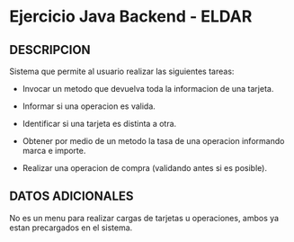 # Ejercicio Java Backend - ELDAR

## DESCRIPCION
Sistema que permite al usuario realizar las siguientes tareas: 

- Invocar un metodo que devuelva toda la informacion de una tarjeta.

- Informar si una operacion es valida.

- Identificar si una tarjeta es distinta a otra.

- Obtener por medio de un metodo la tasa de una operacion informando marca e importe.

- Realizar una operacion de compra (validando antes si es posible).

## DATOS ADICIONALES
No es un menu para realizar cargas de tarjetas u operaciones, ambos ya estan precargados en el sistema.